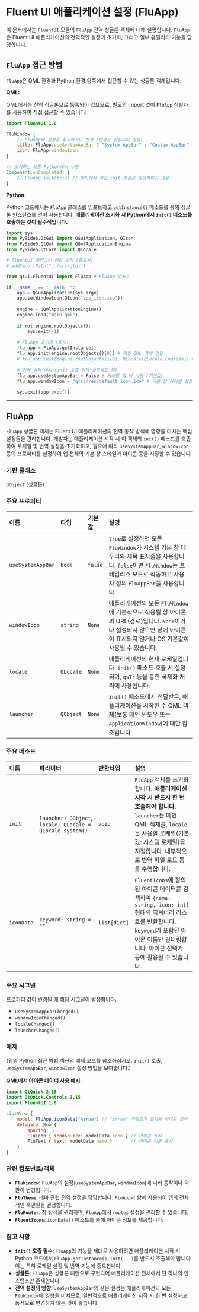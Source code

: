 # Fluent UI 애플리케이션 설정 (FluApp)

이 문서에서는 `FluentUI` 모듈의 `FluApp` 전역 싱글톤 객체에 대해 설명합니다. `FluApp`은 Fluent UI 애플리케이션의 전역적인 설정과 초기화, 그리고 일부 유틸리티 기능을 담당합니다.

## `FluApp` 접근 방법

`FluApp`은 QML 환경과 Python 환경 양쪽에서 접근할 수 있는 싱글톤 객체입니다.

**QML:**

QML에서는 전역 싱글톤으로 등록되어 있으므로, 별도의 import 없이 `FluApp` 식별자를 사용하여 직접 접근할 수 있습니다.

```qml
import FluentUI 1.0

FluWindow {
    // FluApp의 설정을 참조하거나 변경 (변경은 권장되지 않음)
    title: FluApp.useSystemAppBar ? "System AppBar" : "Custom AppBar"
    icon: FluApp.windowIcon 
}

// 초기화는 보통 Python에서 수행
Component.onCompleted: {
    // FluApp.init(this) // QML에서 직접 init 호출은 일반적이지 않음
}
```

**Python:**

Python 코드에서는 `FluApp` 클래스를 임포트하고 `getInstance()` 메소드를 통해 싱글톤 인스턴스를 얻어 사용합니다. **애플리케이션 초기화 시 Python에서 `init()` 메소드를 호출하는 것이 필수적입니다.**

```python
import sys
from PySide6.QtGui import QGuiApplication, QIcon
from PySide6.QtQml import QQmlApplicationEngine
from PySide6.QtCore import QLocale

# FluentUI 플러그인 경로 설정 (필요시)
# addImportPath("../src/qtui") 

from qtui.FluentUI import FluApp # FluApp 임포트

if __name__ == "__main__":
    app = QGuiApplication(sys.argv)
    app.setWindowIcon(QIcon("app_icon.ico"))
    
    engine = QQmlApplicationEngine()
    engine.load("main.qml") 
    
    if not engine.rootObjects():
        sys.exit(-1)
        
    # FluApp 초기화 (필수)
    flu_app = FluApp.getInstance()
    flu_app.init(engine.rootObjects()[0]) # 메인 QML 객체 전달
    # flu_app.init(engine.rootObjects()[0], QLocale(QLocale.English)) # 특정 로케일 지정
    
    # 전역 설정 예시 (init 호출 전에 설정해도 됨)
    flu_app.useSystemAppBar = False # 커스텀 앱 바 사용 (기본값)
    flu_app.windowIcon = "qrc:/res/default_icon.ico" # 기본 창 아이콘 설정
    
    sys.exit(app.exec())
```

---

## FluApp

`FluApp` 싱글톤 객체는 Fluent UI 애플리케이션의 전역 동작 방식에 영향을 미치는 핵심 설정들을 관리합니다. 개발자는 애플리케이션 시작 시 이 객체의 `init()` 메소드를 호출하여 로케일 및 번역 설정을 초기화하고, 필요에 따라 `useSystemAppBar`, `windowIcon` 등의 프로퍼티를 설정하여 앱 전체의 기본 창 스타일과 아이콘 등을 지정할 수 있습니다.

### 기반 클래스

`QObject` (싱글톤)

### 주요 프로퍼티

| 이름             | 타입     | 기본값  | 설명                                                                                                                                |
| :--------------- | :------- | :------ | :---------------------------------------------------------------------------------------------------------------------------------- |
| `useSystemAppBar`| `bool`   | `false` | `true`로 설정하면 모든 `FluWindow`가 시스템 기본 창 테두리와 제목 표시줄을 사용합니다. `false`이면 `FluWindow`는 프레임리스 모드로 작동하고 사용자 정의 `FluAppBar`를 사용합니다. | 
| `windowIcon`     | `string` | `None`  | 애플리케이션의 모든 `FluWindow`에 기본적으로 적용될 창 아이콘의 URL(경로)입니다. `None`이거나 설정되지 않으면 창에 아이콘이 표시되지 않거나 OS 기본값이 사용될 수 있습니다.        |
| `locale`         | `QLocale`| `None`  | 애플리케이션의 현재 로케일입니다. `init()` 메소드 호출 시 설정되며, `qsTr` 등을 통한 국제화 처리에 사용됩니다.                                                     |
| `launcher`       | `QObject`| `None`  | `init()` 메소드에서 전달받은, 애플리케이션을 시작한 주 QML 객체(보통 메인 윈도우 또는 `ApplicationWindow`)에 대한 참조입니다.                                          |

### 주요 메소드

| 이름       | 파라미터                                                | 반환타입     | 설명                                                                                                                                                                                                      |
| :--------- | :------------------------------------------------------ | :----------- | :-------------------------------------------------------------------------------------------------------------------------------------------------------------------------------------------------------- |
| `init`     | `launcher: QObject`, `locale: QLocale = QLocale.system()` | `void`       | `FluApp` 객체를 초기화합니다. **애플리케이션 시작 시 반드시 한 번 호출해야 합니다.** `launcher`는 메인 QML 객체를, `locale`은 사용할 로케일(기본값: 시스템 로케일)을 지정합니다. 내부적으로 번역 파일 로드 등을 수행합니다. | 
| `iconData` | `keyword: string = ""`                                  | `list[dict]` | `FluentIcons`에 정의된 아이콘 데이터를 검색하여 `{name: string, icon: int}` 형태의 딕셔너리 리스트를 반환합니다. `keyword`가 포함된 아이콘 이름만 필터링합니다. 아이콘 선택기 등에 활용될 수 있습니다.                   |

### 주요 시그널

프로퍼티 값이 변경될 때 해당 시그널이 발생합니다.

*   `useSystemAppBarChanged()`
*   `windowIconChanged()`
*   `localeChanged()`
*   `launcherChanged()`

### 예제

(위의 Python 접근 방법 섹션의 예제 코드를 참조하십시오. `init()` 호출, `useSystemAppBar`, `windowIcon` 설정 방법을 보여줍니다.)

**QML에서 아이콘 데이터 사용 예시:**

```qml
import QtQuick 2.15
import QtQuick.Controls 2.15
import FluentUI 1.0

ListView {
    model: FluApp.iconData("Arrow") // "Arrow" 키워드가 포함된 아이콘 검색
    delegate: Row {
        spacing: 5
        FluIcon { iconSource: modelData.icon } // 아이콘 표시
        FluText { text: modelData.name }       // 아이콘 이름 표시
    }
}
```

### 관련 컴포넌트/객체

*   **`FluWindow`**: `FluApp`의 설정(`useSystemAppBar`, `windowIcon`)에 따라 동작이나 외관이 변경됩니다.
*   **`FluTheme`**: 테마 관련 전역 설정을 담당합니다. `FluApp`과 함께 사용되어 앱의 전체적인 룩앤필을 결정합니다.
*   **`FluRouter`**: 창 탐색을 관리하며, `FluApp`에서 `routes` 설정을 관리할 수 있습니다.
*   **`FluentIcons`**: `iconData()` 메소드를 통해 아이콘 정보를 제공합니다.

### 참고 사항

*   **`init()` 호출 필수**: `FluApp`의 기능을 제대로 사용하려면 애플리케이션 시작 시 Python 코드에서 `FluApp.getInstance().init(...)`를 반드시 호출해야 합니다. 이는 특히 로케일 설정 및 번역 기능에 중요합니다.
*   **싱글톤**: `FluApp`은 싱글톤 패턴으로 구현되어 애플리케이션 전체에서 단 하나의 인스턴스만 존재합니다.
*   **전역 설정의 영향**: `useSystemAppBar`와 같은 설정은 애플리케이션의 모든 `FluWindow`에 영향을 미치므로, 일반적으로 애플리케이션 시작 시 한 번 설정하고 동적으로 변경하지 않는 것이 좋습니다. 